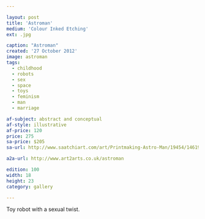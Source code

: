 ```yaml
---

layout: post
title: 'Astroman'
medium: 'Colour Inked Etching'
ext: .jpg

caption: "Astroman"
created: '27 October 2012'
image: astroman
tags:
  - childhood
  - robots
  - sex
  - space
  - toys
  - feminism
  - man
  - marriage

af-subject: abstract and conceptual
af-style: illustrative
af-price: 120
price: 275
sa-price: $205
sa-url: http://www.saatchiart.com/art/Printmaking-Astro-Man/19454/1461975/view

a2a-url: http://www.art2arts.co.uk/astroman

edition: 100
width: 18
height: 23
category: gallery

---
```


Toy robot with a sexual twist.
